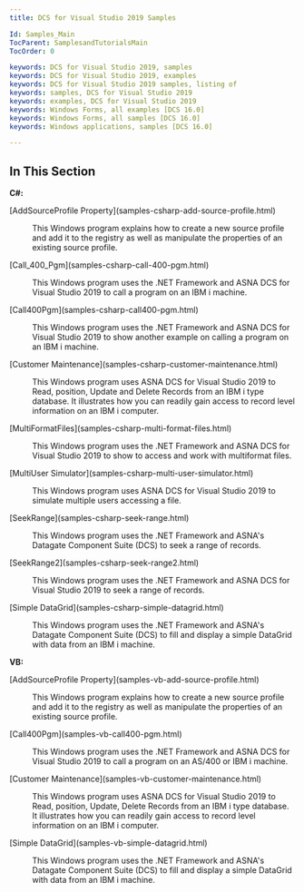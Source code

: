 ```yaml
---
title: DCS for Visual Studio 2019 Samples

Id: Samples_Main
TocParent: SamplesandTutorialsMain
TocOrder: 0

keywords: DCS for Visual Studio 2019, samples
keywords: DCS for Visual Studio 2019, examples
keywords: DCS for Visual Studio 2019 samples, listing of
keywords: samples, DCS for Visual Studio 2019
keywords: examples, DCS for Visual Studio 2019
keywords: Windows Forms, all examples [DCS 16.0]
keywords: Windows Forms, all samples [DCS 16.0]
keywords: Windows applications, samples [DCS 16.0]

---
```


## In This Section

**C#:** 
<dl>
        <dt>
[AddSourceProfile Property](samples-csharp-add-source-profile.html)
        </dt>
        <dd>

This Windows program explains how to create a new source profile and add it to the registry as well as manipulate the properties of an existing source profile. 
</dd>
        <dt>
[Call_400_Pgm](samples-csharp-call-400-pgm.html)
        </dt>
        <dd>

This Windows program uses the .NET Framework and ASNA DCS for Visual Studio 2019 to call a program on an IBM i machine. 
</dd>
        <dt>
[Call400Pgm](samples-csharp-call400-pgm.html)
        </dt>
        <dd>

This Windows program uses the .NET Framework and ASNA DCS for Visual Studio 2019 to show another example on calling a program on an IBM i machine. 
</dd>
        <dt>
[Customer Maintenance](samples-csharp-customer-maintenance.html)
        </dt>
        <dd>

This Windows program uses ASNA DCS for Visual Studio 2019 to Read, position, Update and Delete Records from an IBM i type database. It illustrates how you can readily gain access to record level information on an IBM i computer.
</dd>
        <dt>
[MultiFormatFiles](samples-csharp-multi-format-files.html)
        </dt>
        <dd>

This Windows program uses the .NET Framework and ASNA DCS for Visual Studio 2019 to show to access and work with multiformat files. 
</dd>
        <dt>
[MultiUser Simulator](samples-csharp-multi-user-simulator.html)
        </dt>
        <dd>

This Windows program uses ASNA DCS for Visual Studio 2019 to simulate multiple users accessing a file. 
</dd>
        <dt>
[SeekRange](samples-csharp-seek-range.html)
        </dt>
        <dd>

This Windows program uses the .NET Framework and ASNA's Datagate Component Suite (DCS) to seek a range of records.
</dd>
        <dt>
[SeekRange2](samples-csharp-seek-range2.html)
        </dt>
        <dd>

This Windows program uses the .NET Framework and ASNA DCS for Visual Studio 2019 to seek a range of records. 
</dd>
        <dt>
[Simple DataGrid](samples-csharp-simple-datagrid.html)
        </dt>
        <dd>

This Windows program uses the .NET Framework and ASNA's Datagate Component Suite (DCS) to fill and display a simple DataGrid with data from an IBM i machine.
</dd>
</dl>
<dl>
        <dt />
</dl>

**VB:** 
<dl>
        <dt>
[AddSourceProfile Property](samples-vb-add-source-profile.html)
        </dt>
        <dd>

This Windows program explains how to create a new source profile and add it to the registry as well as manipulate the properties of an existing source profile. 
</dd>
        <dt>
[Call400Pgm](samples-vb-call400-pgm.html)
        </dt>
        <dd>

This Windows program uses the .NET Framework and ASNA DCS for Visual Studio 2019 to call a program on an AS/400 or IBM i machine. 
</dd>
        <dt>
[Customer Maintenance](samples-vb-customer-maintenance.html)
        </dt>
        <dd>

This Windows program uses ASNA DCS for Visual Studio 2019 to Read, position, Update, Delete Records from an IBM i type database. It illustrates how you can readily gain access to record level information on an IBM i computer. 
</dd>
        <dt>
[Simple DataGrid](samples-vb-simple-datagrid.html)
        </dt>
        <dd>

This Windows program uses the .NET Framework and ASNA's Datagate Component Suite (DCS) to fill and display a simple DataGrid with data from an IBM i machine.<br /><br />
</dd>
</dl>


